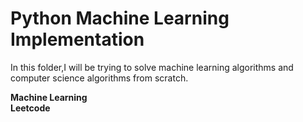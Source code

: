 # Python Machine Learning Implementation
In this folder,I will be trying to solve machine learning algorithms and computer science algorithms from scratch.

**Machine Learning**  
**Leetcode**
